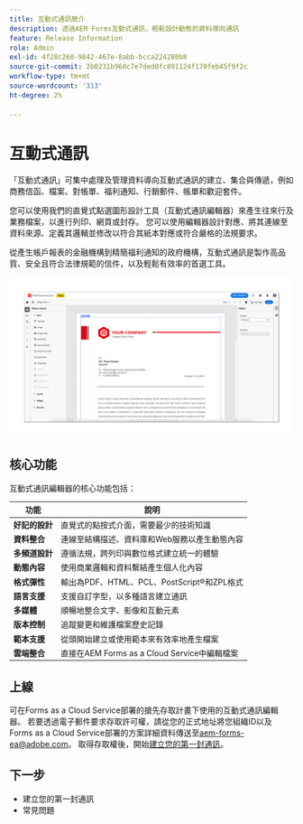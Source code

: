 ```yaml
---
title: 互動式通訊簡介
description: 透過AEM Forms互動式通訊，輕鬆設計動態的資料導向通訊
feature: Release Information
role: Admin
exl-id: 4f28c260-9842-467e-8abb-bcca224280b8
source-git-commit: 2b0231b960c7e7ded0fc891124f170feb45f9f2c
workflow-type: tm+mt
source-wordcount: '313'
ht-degree: 2%

---
```


# 互動式通訊

「互動式通訊」可集中處理及管理資料導向互動式通訊的建立、集合與傳遞，例如商務信函、檔案、對帳單、福利通知、行銷郵件、帳單和歡迎套件。

您可以使用我們的直覺式點選圖形設計工具（互動式通訊編輯器）來產生往來行及業務檔案，以進行列印、網頁或封存。 您可以使用編輯器設計對應、將其連線至資料來源、定義其邏輯並修改以符合其紙本對應或符合嚴格的法規要求。

從產生帳戶報表的金融機構到精簡福利通知的政府機構，互動式通訊是製作高品質、安全且符合法律規範的信件，以及輕鬆有效率的首選工具。


<!--  >[!VIDEO](https://video.tv.adobe.com/v/3444094)

[!VIDEO](https://video.tv.adobe.com/v/3444094/)

 ![Interactive Communication Editor](/help/assets/ic-editor.png)

-->

![互動式通訊編輯器](/help/forms/assets/ic-editor.png)


## 核心功能

互動式通訊編輯器的核心功能包括：

| 功能 | 說明 |
|------------|-------------|
| **好記的設計** | 直覺式的點按式介面，需要最少的技術知識 |
| **資料整合** | 連線至結構描述、資料庫和Web服務以產生動態內容 |
| **多頻道設計** | 遵循法規，跨列印與數位格式建立統一的體驗 |
| **動態內容** | 使用商業邏輯和資料繫結產生個人化內容 |
| **格式彈性** | 輸出為PDF、HTML、PCL、PostScript®和ZPL格式 |
| **語言支援** | 支援自訂字型，以多種語言建立通訊 |
| **多媒體** | 順暢地整合文字、影像和互動元素 |
| **版本控制** | 追蹤變更和維護檔案歷史記錄 |
| **範本支援** | 從頭開始建立或使用範本來有效率地產生檔案 |
| **雲端整合** | 直接在AEM Forms as a Cloud Service中編輯檔案 |


## 上線

可在Forms as a Cloud Service部署的搶先存取計畫下使用的互動式通訊編輯器。 若要透過電子郵件要求存取許可權，請從您的正式地址將您組織ID以及Forms as a Cloud Service部署的方案詳細資料傳送至[aem-forms-ea@adobe.com](mailto:aem-forms-ea@adobe.com)。 取得存取權後，開始[建立您的第一封通訊](https://video.tv.adobe.com/v/3444094/)。


## 下一步

* 建立您的第一封通訊
* 常見問題

<!-- 
* Familiarize yourself with terminology and concepts
* Walkthrough of interactive communications editor
* Create a fragment
* Preview and test a correspondence

-->
